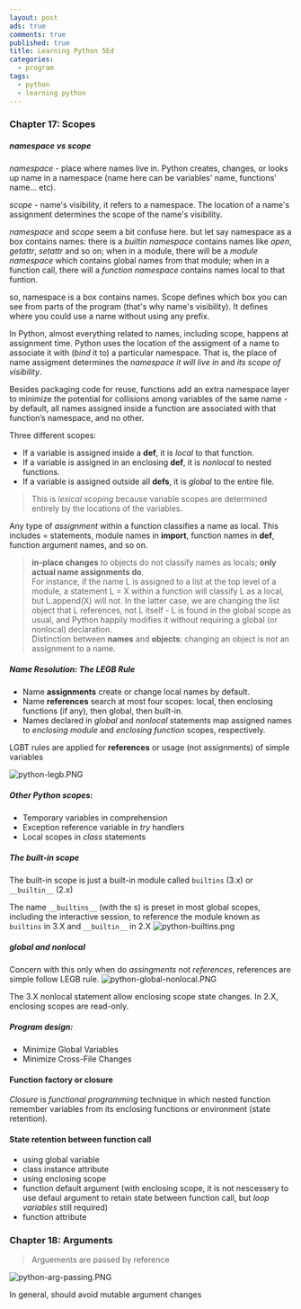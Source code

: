 ```yaml
---
layout: post
ads: true
comments: true
published: true
title: Learning Python 5Ed
categories:
  - program
tags:
  - python
  - learning python
---
```

### Chapter 17: Scopes

##### namespace vs scope
_namespace_ - place where names live in. Python creates, changes, or looks up name in a namespace (name here can be variables' name, functions' name... etc).

_scope_ - name's visibility, it refers to a namespace. The location of a name's assignment determines the scope of the name's visibility.

_namespace_ and _scope_ seem a bit confuse here. but let say namespace as a box contains names: there is a _builtin namespace_ contains names like _open_, _getattr_, _setattr_ and so on; when in a module, there will be a _module namespace_ which contains global names from that module; when in a function call, there will a _function namespace_ contains names local to that funtion.

so, namespace is a box contains names. Scope defines which box you can see from parts of the program (that's why name's visibility). It defines where you could use a name without using any prefix.

In Python, almost everything related to names, including scope, happens at assignment time. Python uses the location of the assigment of a name to associate it with (_bind_ it to) a particular namespace. That is, the place of name assigment determines the _namespace it will live in_ and _its scope of visibility_.

Besides packaging code for reuse, functions add an extra namespace layer to minimize the potential for collisions among variables of the same name - by default, all names assigned inside a function are associated with that function’s namespace, and no other.

Three different scopes:
- If a variable is assigned inside a **def**, it is _local_ to that function.
- If a variable is assigned in an enclosing **def**, it is _nonlocal_ to nested functions.
- If a variable is assigned outside all **defs**, it is _global_ to the entire file.

>  This is _lexical scoping_ because variable scopes are determined entirely by the locations of the variables.

Any type of _assignment_ within a function classifies a name as local. This includes = statements, module names in **import**, function names in **def**, function argument names, and so on.

> **in-place changes** to objects do not classify names as locals; **only actual name assignments do**. <br>
For instance, if the name L is assigned to a list at the top level of a module, a statement L = X within a function will classify L as a local, but L.append(X) will not. In the latter case, we are changing the list object that L references, not L itself - L is found in the global scope as usual, and Python happily modifies it without requiring a global (or nonlocal) declaration. <br>
Distinction between **names** and **objects**: changing an object is not an assignment to a name.

##### Name Resolution: The LEGB Rule
- Name **assignments** create or change local names by default.
- Name **references** search at most four scopes: local, then enclosing functions (if any),
then global, then built-in.
- Names declared in _global_ and _nonlocal_ statements map assigned names to _enclosing module_ and _enclosing function_ scopes, respectively.

LGBT rules are applied for **references** or usage (not assignments) of simple variables

![python-legb.PNG]({{site.baseurl}}/media/python-legb.PNG)

##### Other Python scopes:
- Temporary variables in comprehension
- Exception reference variable in _try_ handlers
- Local scopes in _class_ statements

##### The built-in scope
The built-in scope is just a built-in module called ```builtins``` (3.x) or ```__builtin__``` (2.x)

The name ```__builtins__``` (with the s) is preset in most global scopes, including the interactive session, to reference the module known as ```builtins``` in 3.X and ```__builtin__``` in 2.X
![python-builtins.png]({{site.baseurl}}/media/python-builtins.png)

##### global and nonlocal
Concern with this only when do _assingments_ not _references_, references are simple follow LEGB rule.
![python-global-nonlocal.PNG]({{site.baseurl}}/media/python-global-nonlocal.PNG)

The 3.X nonlocal statement allow enclosing scope state changes. In 2.X, enclosing scopes are read-only.

##### Program design:
- Minimize Global Variables
- Minimize Cross-File Changes

#### Function factory or closure
_Closure_ is _functional programming_ technique in which nested function remember variables from its enclosing functions or environment (state retention).

#### State retention between function call
- using global variable
- class instance attribute
- using enclosing scope
- function default argument (with enclosing scope, it is not nescessery to use defaul argument to retain state between function call, but _loop variables_ still required)
- function attribute

### Chapter 18: Arguments

> Arguements are passed by reference

![python-arg-passing.PNG]({{site.baseurl}}/media/python-arg-passing.PNG)

In general, should avoid mutable argument changes
